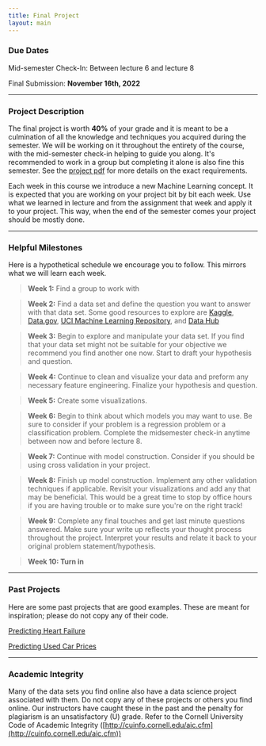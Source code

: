 ```yaml
---
title: Final Project
layout: main
---
```


### Due Dates

Mid-semester Check-In: Between lecture 6 and lecture 8

Final Submission: **November 16th, 2022**


---------------------------------------------------------------------------

### Project Description

The final project is worth **40%** of your grade and it is meant to be a culmination of all the knowledge and techniques you acquired during the semester. We will be working on it throughout the entirety of the course, with the mid-semester check-in helping to guide you along. It's recommended to work in a group but completing it alone is also fine this semester. See the [project pdf](resources/Project_FA22.pdf) for more details on the exact requirements.



Each week in this course we introduce a new Machine Learning concept. It is expected that you are working on your project bit by bit each week. Use what we learned in lecture and from the assignment that week and apply it to your project. This way, when the end of the semester comes your project should be mostly done.


-------------------------------------------------------------------

### Helpful Milestones

Here is a hypothetical schedule we encourage you to follow. This mirrors what we will learn each week.



> **Week 1:** Find a group to work with

> **Week 2:** Find a data set and define the question you want to answer with that data set.
Some good resources to explore are [Kaggle](https://www.kaggle.com/datasets), [Data.gov](https://www.data.gov/), [UCI Machine Learning Repository](http://archive.ics.uci.edu/ml/index.php), and [Data Hub](https://datahub.io/collections)

> **Week 3:** Begin to explore and manipulate your data set. If you find that your data set might not be suitable for your objective we recommend you find another one now. Start to draft your hypothesis and question.

> **Week 4:** Continue to clean and visualize your data and preform any necessary feature engineering. Finalize your hypothesis and question. 

> **Week 5:** Create some visualizations. 

> **Week 6:** Begin to think about which models you may want to use. Be sure to consider if your problem is a regression problem or a classification problem. Complete the midsemester check-in anytime between now and before lecture 8.

> **Week 7:** Continue with model construction. Consider if you should be using cross validation in your project. 

> **Week 8:** Finish up model construction. Implement any other validation techniques if applicable. Revisit your visualizations and add any that may be beneficial. This would be a great time to stop by office hours if you are having trouble or to make sure you're on the right track!

> **Week 9:** Complete any final touches and get last minute questions answered. Make sure your write up reflects your thought process throughout the project. Interpret your results and relate it back to your original problem statement/hypothesis.

> **Week 10: Turn in**  

---------------------------------------------------------------

### Past Projects

Here are some past projects that are good examples. These are meant for inspiration; please do not copy any of their code.

[Predicting Heart Failure](resources/resources/past_projects/sample_project2.ipynb)

[Predicting Used Car Prices](resources/resources/past_projects/sample_project1.ipynb)

--------------------------------------------------------------
### Academic Integrity

Many of the data sets you find online also have a data science project associated with them. Do not copy any of these projects or others you find online. Our instructors have caught these in the past and the penalty for plagiarism is an unsatisfactory (U) grade. Refer to the Cornell University Code of Academic Integrity
([http://cuinfo.cornell.edu/aic.cfm](http://cuinfo.cornell.edu/aic.cfm))

